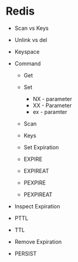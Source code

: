 # Redis
* Scan vs Keys
* Unlink vs del
* Keyspace
* Command
  * Get
  * Set
    * NX - parameter
    * XX - Parameter
    * ex - paramter
  * Scan
  * Keys

    
  * Set Expiration
   * EXPIRE
   * EXPIREAT
   * PEXPIRE
   * PEXPIREAT
 
     
 * Inspect Expiration
  * PTTL
  * TTL

 
 * Remove Expiration
  * PERSIST
